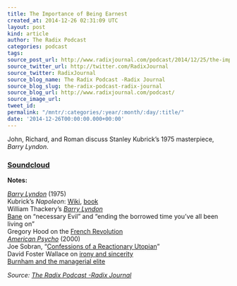 ```yaml
---
title: The Importance of Being Earnest
created_at: 2014-12-26 02:31:09 UTC
layout: post
kind: article
author: The Radix Podcast
categories: podcast
tags: 
source_post_url: http://www.radixjournal.com/podcast/2014/12/25/the-importance-of-being-earnest
source_twitter_url: http://twitter.com/RadixJournal
source_twitter: RadixJournal
source_blog_name: The Radix Podcast -Radix Journal
source_blog_slug: the-radix-podcast-radix-journal
source_blog_url: http://www.radixjournal.com/podcast/
source_image_url: 
tweet_id: 
permalink: "/mntr/:categories/:year/:month/:day/:title/"
date: '2014-12-26T00:00:00.000+00:00'
---
```

<p>John, Richard, and Roman discuss Stanley Kubrick’s 1975 masterpiece, <em>Barry Lyndon</em>. </p>



<h3><a target="_blank" href="https://soundcloud.com/radixjournal/the-importance-of-being-earnest">Soundcloud</a></h3>
<p><strong>Notes:</strong></p>
<p><em><a href="http://en.wikipedia.org/wiki/Barry_Lyndon">Barry Lyndon</a></em> (1975) <br>
Kubrick’s <em>Napoleon</em>: <a href="http://en.wikipedia.org/wiki/Stanley_Kubrick's_unrealized_projects#Napoleon">Wiki</a>, <a href="http://www.amazon.com/exec/obidos/ASIN/3836523353/washisummipub-20">book</a> <br>
William Thackery’s <em><a href="http://www.amazon.com/exec/obidos/ASIN/150025245X/washisummipub-20">Barry Lyndon</a></em> <br>
<a href="https://www.youtube.com/watch?v=8z2yOcx0bG8">Bane</a> on “necessary Evil” and “ending the borrowed time you’ve all been living on” <br>
Gregory Hood on the <a href="http://www.occidentaldissent.com/2010/07/24/intellectuals-ideas-action-the-french-revolution/">French Revolution</a> <br>
<em><a href="http://en.wikipedia.org/wiki/American_Psycho_(film">American Psycho</a></em>  (2000) <br>
Joe Sobran, “<a href="http://www.sobran.com/columns/1999-2001/010327.shtml">Confessions of a Reactionary Utopian</a>” <br>
David Foster Wallace on <a href="http://en.wikipedia.org/wiki/New_Sincerity#In_literary_criticism">irony and sincerity</a> <br>
<a href="http://toqonline.com/archives/v5n2/TOQv5n2Nelson.pdf">Burnham and the managerial elite</a>  </p><div class="">
    <i>Source: <a href="http://www.radixjournal.com/podcast/">The Radix Podcast -Radix Journal</a></i>
</div>
